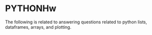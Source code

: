 # PYTHONHw

The following is related to answering questions related to python lists, dataframes, arrays, and plotting.

